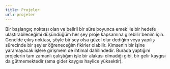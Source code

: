```yaml
---
title: Projeler
url: projeler
---
```


Bir başlangıç noktası olan ve belirli bir süre boyunca emek ile bir hedefe ulaştırabileceğimi düşündüğüm her şey proje kapsamına girebilir benim için. Genelde çıkış noktası, şöyle bir şey olsa güzel olur dediğim veya yapılış sürecinde bir şeyler öğreneceğim fikirler olabilir. Kimsenin bir işine yaramayacak işlere girişmem de ihtimal dahilindedir. Burada yaptığım projelerin tam zamanlı çalıştığım işle bir alakası olmadığı gibi, bir gelir kaygısı da gütmemektedir (ama gider kaygısı haylice yüksektir).
